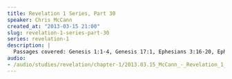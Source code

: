 ```yaml
--- 
title: Revelation 1 Series, Part 30
speaker: Chris McCann
created_at: "2013-03-15 21:00"
slug: revelation-1-series-part-30
series: revelation-1
description: |
  Passages covered: Genesis 1:1-4, Genesis 17:1, Ephesians 3:16-20, Ephesians 6:10-14, Philippians 4:13, Revelation 19:15, Revelation 19:6.
audio: 
- /audio/studies/revelation/chapter-1/2013.03.15_McCann_-_Revelation_1_Series_Part_30.yaml
---
```


